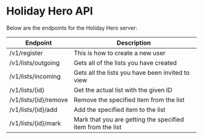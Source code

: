 Holiday Hero API
================

Below are the endpoints for the Holiday Hero server:

| Endpoint                          | Description                                                   |
|-----------------------------------|---------------------------------------------------------------|
| /v1/register                      | This is how to create a new user                              |
| /v1/lists/outgoing                | Gets all of the lists you have created                        |
| /v1/lists/incoming                | Gets all the lists you have been invited to view              |
| /v1/lists/{id}                    | Get the actual list with the given ID                         |
| /v1/lists/{id}/remove             | Remove the specified item from the list                       |
| /v1/lists/{id}/add                | Add the specified item to the list                            |
| /v1/lists/{id}/mark               | Mark that you are getting the specified item from the list    |

